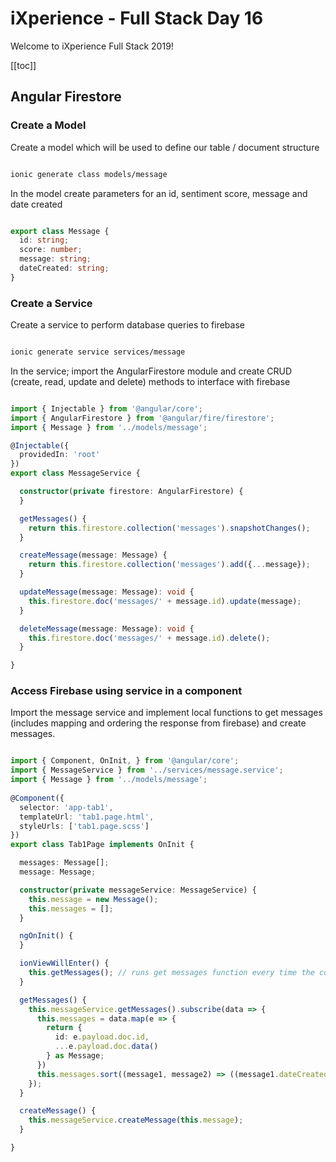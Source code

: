 # iXperience - Full Stack Day 16

Welcome to iXperience Full Stack 2019!

[[toc]]

## Angular Firestore

### Create a Model

Create a model which will be used to define our table / document structure

```bash

ionic generate class models/message

```

In the model create parameters for an id, sentiment score, message and date created

```ts

export class Message {
  id: string;
  score: number;
  message: string;
  dateCreated: string;
}

```

### Create a Service

Create a service to perform database queries to firebase

```bash

ionic generate service services/message

```

In the service; import the AngularFirestore module and create CRUD (create, read, update and delete) methods to interface with firebase

```ts

import { Injectable } from '@angular/core';
import { AngularFirestore } from '@angular/fire/firestore';
import { Message } from '../models/message';

@Injectable({
  providedIn: 'root'
})
export class MessageService {

  constructor(private firestore: AngularFirestore) { 
  }

  getMessages() {
    return this.firestore.collection('messages').snapshotChanges();
  }

  createMessage(message: Message) {
    return this.firestore.collection('messages').add({...message});
  }

  updateMessage(message: Message): void {
    this.firestore.doc('messages/' + message.id).update(message);
  }

  deleteMessage(message: Message): void {
    this.firestore.doc('messages/' + message.id).delete();
  }

}


```

### Access Firebase using service in a component

Import the message service and implement local functions to get messages (includes mapping and ordering the response from firebase) and create messages.

```ts

import { Component, OnInit, } from '@angular/core';
import { MessageService } from '../services/message.service';
import { Message } from '../models/message';
    
@Component({
  selector: 'app-tab1',
  templateUrl: 'tab1.page.html',
  styleUrls: ['tab1.page.scss']
})
export class Tab1Page implements OnInit {

  messages: Message[];
  message: Message;

  constructor(private messageService: MessageService) {
    this.message = new Message();
    this.messages = [];
  }

  ngOnInit() {
  }

  ionViewWillEnter() {
    this.getMessages(); // runs get messages function every time the component is viewed
  }

  getMessages() {
    this.messageService.getMessages().subscribe(data => {
      this.messages = data.map(e => {
        return {
          id: e.payload.doc.id,
          ...e.payload.doc.data()
        } as Message;
      })
      this.messages.sort((message1, message2) => ((message1.dateCreated < message2.dateCreated) ? 1 : -1)); // order messages (optional)
    });
  }

  createMessage() {
    this.messageService.createMessage(this.message);
  }

}


```